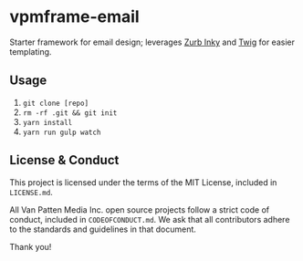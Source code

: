 # vpmframe-email

Starter framework for email design; leverages [Zurb Inky](https://github.com/zurb/inky) and [Twig](https://github.com/twigjs/twig.js) for easier templating.

## Usage

1. `git clone [repo]`
2. `rm -rf .git && git init`
3. `yarn install`
4. `yarn run gulp watch`

## License & Conduct

This project is licensed under the terms of the MIT License, included in `LICENSE.md`.

All Van Patten Media Inc. open source projects follow a strict code of conduct, included in `CODEOFCONDUCT.md`. We ask that all contributors adhere to the standards and guidelines in that document.

Thank you!
